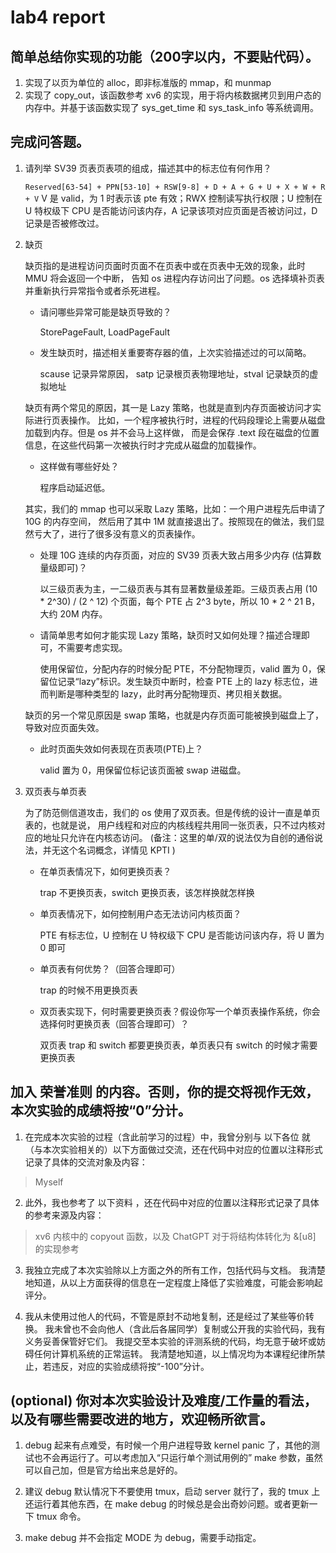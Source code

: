 # lab4 report

## 简单总结你实现的功能（200字以内，不要贴代码）。

1. 实现了以页为单位的 alloc，即非标准版的 mmap，和 munmap
2. 实现了 copy_out，该函数参考 xv6 的实现，用于将内核数据拷贝到用户态的内存中。并基于该函数实现了 sys_get_time 和 sys_task_info 等系统调用。

## 完成问答题。

1. 请列举 SV39 页表页表项的组成，描述其中的标志位有何作用？

   `Reserved[63-54] + PPN[53-10] + RSW[9-8] + D + A + G + U + X + W + R + V`
    V 是 valid，为 1 时表示该 pte 有效；RWX 控制读写执行权限；U 控制在 U 特权级下 CPU 是否能访问该内存，A 记录该项对应页面是否被访问过，D 记录是否被修改过。

2. 缺页

    缺页指的是进程访问页面时页面不在页表中或在页表中无效的现象，此时 MMU 将会返回一个中断， 告知 os 进程内存访问出了问题。os 选择填补页表并重新执行异常指令或者杀死进程。

    - 请问哪些异常可能是缺页导致的？

        StorePageFault, LoadPageFault


    - 发生缺页时，描述相关重要寄存器的值，上次实验描述过的可以简略。

        scause 记录异常原因， satp 记录根页表物理地址，stval 记录缺页的虚拟地址

    缺页有两个常见的原因，其一是 Lazy 策略，也就是直到内存页面被访问才实际进行页表操作。 比如，一个程序被执行时，进程的代码段理论上需要从磁盘加载到内存。但是 os 并不会马上这样做， 而是会保存 .text 段在磁盘的位置信息，在这些代码第一次被执行时才完成从磁盘的加载操作。

    - 这样做有哪些好处？

        程序启动延迟低。

    其实，我们的 mmap 也可以采取 Lazy 策略，比如：一个用户进程先后申请了 10G 的内存空间， 然后用了其中 1M 就直接退出了。按照现在的做法，我们显然亏大了，进行了很多没有意义的页表操作。

    - 处理 10G 连续的内存页面，对应的 SV39 页表大致占用多少内存 (估算数量级即可)？

        以三级页表为主，一二级页表与其有显著数量级差距。三级页表占用 (10 * 2^30) / (2 ^ 12) 个页面，每个 PTE 占 2^3 byte，所以 10 * 2 ^ 21 B，大约 20M 内存。

    - 请简单思考如何才能实现 Lazy 策略，缺页时又如何处理？描述合理即可，不需要考虑实现。

        使用保留位，分配内存的时候分配 PTE，不分配物理页，valid 置为 0，保留位记录“lazy”标识。发生缺页中断时，检查 PTE 上的 lazy 标志位，进而判断是哪种类型的 lazy，此时再分配物理页、拷贝相关数据。

    缺页的另一个常见原因是 swap 策略，也就是内存页面可能被换到磁盘上了，导致对应页面失效。

    - 此时页面失效如何表现在页表项(PTE)上？

        valid 置为 0，用保留位标记该页面被 swap 进磁盘。

3. 双页表与单页表

    为了防范侧信道攻击，我们的 os 使用了双页表。但是传统的设计一直是单页表的，也就是说， 用户线程和对应的内核线程共用同一张页表，只不过内核对应的地址只允许在内核态访问。 (备注：这里的单/双的说法仅为自创的通俗说法，并无这个名词概念，详情见 KPTI )

    - 在单页表情况下，如何更换页表？

        trap 不更换页表，switch 更换页表，该怎样换就怎样换

    - 单页表情况下，如何控制用户态无法访问内核页面？

        PTE 有标志位，U 控制在 U 特权级下 CPU 是否能访问该内存，将 U 置为 0 即可

    - 单页表有何优势？（回答合理即可）

        trap 的时候不用更换页表

    - 双页表实现下，何时需要更换页表？假设你写一个单页表操作系统，你会选择何时更换页表（回答合理即可）？

        双页表 trap 和 switch 都要更换页表，单页表只有 switch 的时候才需要更换页表

## 加入 荣誉准则 的内容。否则，你的提交将视作无效，本次实验的成绩将按“0”分计。

1. 在完成本次实验的过程（含此前学习的过程）中，我曾分别与 以下各位 就（与本次实验相关的）以下方面做过交流，还在代码中对应的位置以注释形式记录了具体的交流对象及内容：

> Myself

2. 此外，我也参考了 以下资料 ，还在代码中对应的位置以注释形式记录了具体的参考来源及内容：

> xv6 内核中的 copyout 函数，以及 ChatGPT 对于将结构体转化为 &[u8] 的实现参考

3. 我独立完成了本次实验除以上方面之外的所有工作，包括代码与文档。 我清楚地知道，从以上方面获得的信息在一定程度上降低了实验难度，可能会影响起评分。

4. 我从未使用过他人的代码，不管是原封不动地复制，还是经过了某些等价转换。 我未曾也不会向他人（含此后各届同学）复制或公开我的实验代码，我有义务妥善保管好它们。 我提交至本实验的评测系统的代码，均无意于破坏或妨碍任何计算机系统的正常运转。 我清楚地知道，以上情况均为本课程纪律所禁止，若违反，对应的实验成绩将按“-100”分计。

## (optional) 你对本次实验设计及难度/工作量的看法，以及有哪些需要改进的地方，欢迎畅所欲言。

1. debug 起来有点难受，有时候一个用户进程导致 kernel panic 了，其他的测试也不会再运行了。可以考虑加入“只运行单个测试用例的” make 参数，虽然可以自己加，但是官方给出来总是好的。

2. 建议 debug 默认情况下不要使用 tmux，启动 server 就行了，我的 tmux 上还运行着其他东西，在 make debug 的时候总是会出奇妙问题。或者更新一下 tmux 命令。

3. make debug 并不会指定 MODE 为 debug，需要手动指定。
